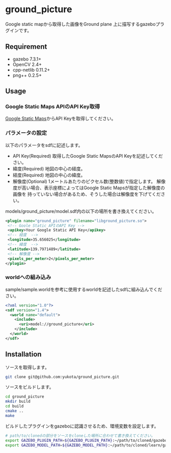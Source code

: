 # ground_picture
Google static mapから取得した画像をGround plane
上に描写するgazeboプラグインです。

## Requirement
- gazebo 7.3.1+
- OpenCV 2.4+
- cpp-netlib 0.11.2+
- png++ 0.2.5+

## Usage
### Google Static Maps APIのAPI Key取得
[Google Static Maps](https://developers.google.com/maps/documentation/static-maps)からAPI Keyを取得してください。

### パラメータの設定
以下のパラメータをsdfに記述します。
- API Key(Required)
取得したGoogle Static MapsのAPI Keyを記述してください。
- 緯度(Required)
地図の中心の経度。
- 経度(Required)
地図の中心の緯度。
- 解像度(Optional)
1メートルあたりのピクセル数(整数値)で指定します。
解像度が高い場合、表示座標によってはGoogle Static Mapsが指定した解像度の画像を
持っていない場合があるため、そうした場合は解像度を下げてください。

models/ground_picture/model.sdf内の以下の場所を書き換えてください。
~~~xml
<plugin name="ground_picture" filename="libground_picture.so">
 <!-- Goole Static APIのAPI Key -->
 <apikey>Your Google Static API Key</apikey>
 <!-- 経度  -->
 <longitude>35.656025</longitude>
 <!-- 緯度  -->
 <latitude>139.7971489</latitude>
 <!-- 解像度 -->
 <pixels_per_meter>2</pixels_per_meter>
</plugin>
~~~

### worldへの組み込み
sample/sample.worldを参考に使用するworldを記述したsdfに組み込んでください。
~~~xml
<?xml version="1.0"?>
<sdf version="1.4">
  <world name="default">
    <include>
      <uri>model://ground_picture</uri>
    </include>
  </world>
</sdf>
~~~

## Installation
ソースを取得します。
~~~sh
git clone git@github.com:yukota/ground_picture.git
~~~

ソースをビルドします。
~~~sh
cd ground_picture
mkdir build
cd build
cmake ..
make
~~~

ビルドしたプラグインをgazeboに認識させるため、環境変数を設定します。
~~~sh
# path/to/clonedの部分をソースをcloneした場所に合わせて書き換えてください。
export GAZEBO_PLUGIN_PATH=${GAZEBO_PLUGIN_PATH}:~/path/to/cloned/gazebo_plugin_tutorial/build
export GAZEBO_MODEL_PATH=${GAZEBO_MODEL_PATH}:~/path/to/cloned/learn/gazebo_plugin_tutorial/models
~~~
